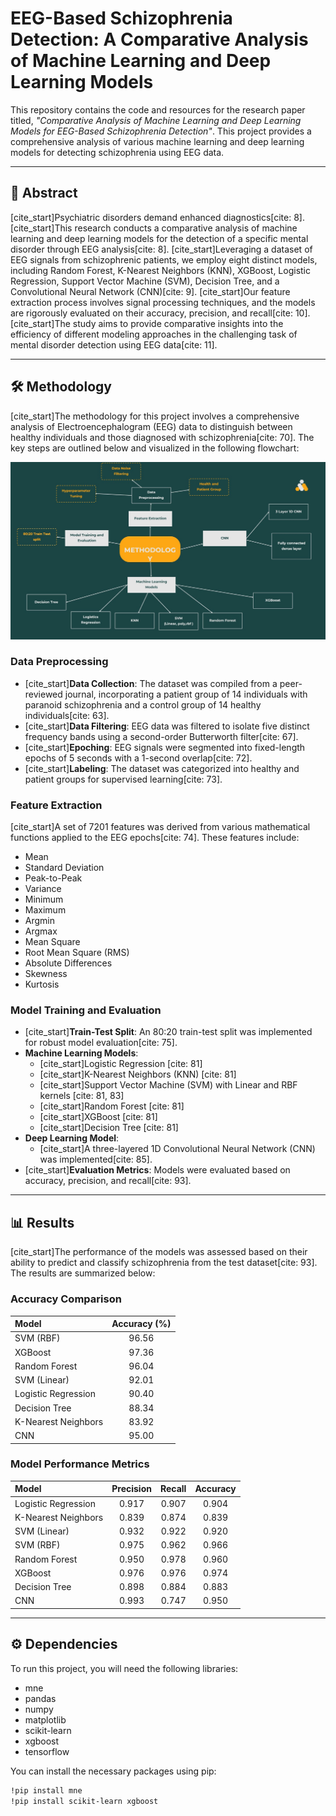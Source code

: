 # EEG-Based Schizophrenia Detection: A Comparative Analysis of Machine Learning and Deep Learning Models

This repository contains the code and resources for the research paper titled, *"Comparative Analysis of Machine Learning and Deep Learning Models for EEG-Based Schizophrenia Detection"*. This project provides a comprehensive analysis of various machine learning and deep learning models for detecting schizophrenia using EEG data.

---

## 📜 Abstract

[cite_start]Psychiatric disorders demand enhanced diagnostics[cite: 8]. [cite_start]This research conducts a comparative analysis of machine learning and deep learning models for the detection of a specific mental disorder through EEG analysis[cite: 8]. [cite_start]Leveraging a dataset of EEG signals from schizophrenic patients, we employ eight distinct models, including Random Forest, K-Nearest Neighbors (KNN), XGBoost, Logistic Regression, Support Vector Machine (SVM), Decision Tree, and a Convolutional Neural Network (CNN)[cite: 9]. [cite_start]Our feature extraction process involves signal processing techniques, and the models are rigorously evaluated on their accuracy, precision, and recall[cite: 10]. [cite_start]The study aims to provide comparative insights into the efficiency of different modeling approaches in the challenging task of mental disorder detection using EEG data[cite: 11].

---

## 🛠️ Methodology

[cite_start]The methodology for this project involves a comprehensive analysis of Electroencephalogram (EEG) data to distinguish between healthy individuals and those diagnosed with schizophrenia[cite: 70]. The key steps are outlined below and visualized in the following flowchart:

![Methodology Flowchart](Methodology.jpg)

### Data Preprocessing
* [cite_start]**Data Collection**: The dataset was compiled from a peer-reviewed journal, incorporating a patient group of 14 individuals with paranoid schizophrenia and a control group of 14 healthy individuals[cite: 63].
* [cite_start]**Data Filtering**: EEG data was filtered to isolate five distinct frequency bands using a second-order Butterworth filter[cite: 67].
* [cite_start]**Epoching**: EEG signals were segmented into fixed-length epochs of 5 seconds with a 1-second overlap[cite: 72].
* [cite_start]**Labeling**: The dataset was categorized into healthy and patient groups for supervised learning[cite: 73].

### Feature Extraction
[cite_start]A set of 7201 features was derived from various mathematical functions applied to the EEG epochs[cite: 74]. These features include:
* Mean
* Standard Deviation
* Peak-to-Peak
* Variance
* Minimum
* Maximum
* Argmin
* Argmax
* Mean Square
* Root Mean Square (RMS)
* Absolute Differences
* Skewness
* Kurtosis

### Model Training and Evaluation
* [cite_start]**Train-Test Split**: An 80:20 train-test split was implemented for robust model evaluation[cite: 75].
* **Machine Learning Models**:
    * [cite_start]Logistic Regression [cite: 81]
    * [cite_start]K-Nearest Neighbors (KNN) [cite: 81]
    * [cite_start]Support Vector Machine (SVM) with Linear and RBF kernels [cite: 81, 83]
    * [cite_start]Random Forest [cite: 81]
    * [cite_start]XGBoost [cite: 81]
    * [cite_start]Decision Tree [cite: 81]
* **Deep Learning Model**:
    * [cite_start]A three-layered 1D Convolutional Neural Network (CNN) was implemented[cite: 85].
* [cite_start]**Evaluation Metrics**: Models were evaluated based on accuracy, precision, and recall[cite: 93].

---

## 📊 Results

[cite_start]The performance of the models was assessed based on their ability to predict and classify schizophrenia from the test dataset[cite: 93]. The results are summarized below:

### Accuracy Comparison

| Model               | Accuracy (%) |
| :------------------ | :----------: |
| SVM (RBF)           | 96.56        |
| XGBoost             | 97.36        |
| Random Forest       | 96.04        |
| SVM (Linear)        | 92.01        |
| Logistic Regression | 90.40        |
| Decision Tree       | 88.34        |
| K-Nearest Neighbors | 83.92        |
| CNN                 | 95.00        |

### Model Performance Metrics

| Model               | Precision | Recall | Accuracy |
| :------------------ | :-------: | :----: | :------: |
| Logistic Regression |   0.917   | 0.907  |  0.904   |
| K-Nearest Neighbors |   0.839   | 0.874  |  0.839   |
| SVM (Linear)        |   0.932   | 0.922  |  0.920   |
| SVM (RBF)           |   0.975   | 0.962  |  0.966   |
| Random Forest       |   0.950   | 0.978  |  0.960   |
| XGBoost             |   0.976   | 0.976  |  0.974   |
| Decision Tree       |   0.898   | 0.884  |  0.883   |
| CNN                 |   0.993   | 0.747  |  0.950   |

---

## ⚙️ Dependencies

To run this project, you will need the following libraries:

* mne
* pandas
* numpy
* matplotlib
* scikit-learn
* xgboost
* tensorflow

You can install the necessary packages using pip:
```bash
!pip install mne
!pip install scikit-learn xgboost
